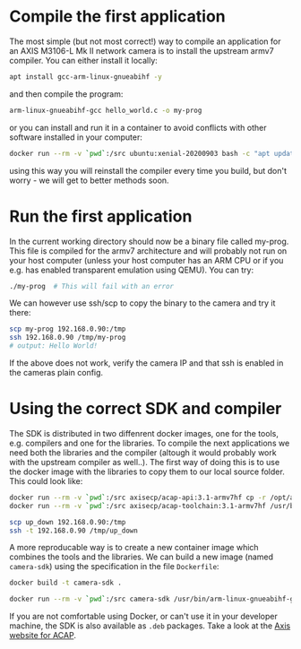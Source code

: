 # Compile the first application
The most simple (but not most correct!) way to compile an application for an AXIS M3106-L Mk II network camera is to install the upstream armv7 compiler. You can either install it locally:
```bash
apt install gcc-arm-linux-gnueabihf -y
```

and then compile the program:
```bash
arm-linux-gnueabihf-gcc hello_world.c -o my-prog
```

or you can install and run it in a container to avoid conflicts with other software installed in your computer:
```bash
docker run --rm -v `pwd`:/src ubuntu:xenial-20200903 bash -c "apt update && apt install gcc-arm-linux-gnueabihf -y && arm-linux-gnueabihf-gcc /src/hello_world.c -o /src/my-prog"
```

using this way you will reinstall the compiler every time you build, but don't worry - we will get to better methods soon.

# Run the first application
In the current working directory should now be a binary file called my-prog. This file is compiled for the armv7 architecture and will probably not run on your host computer (unless your host computer has an ARM CPU or if you e.g. has enabled transparent emulation using QEMU). You can try:
```bash
./my-prog  # This will fail with an error
```

We can however use ssh/scp to copy the binary to the camera and try it there:
```bash
scp my-prog 192.168.0.90:/tmp
ssh 192.168.0.90 /tmp/my-prog
# output: Hello World!
```
If the above does not work, verify the camera IP and that ssh is enabled in the cameras plain config.

# Using the correct SDK and compiler

The SDK is distributed in two diffenrent docker images, one for the tools, e.g. compilers and one for the libraries. To compile the next applications we need both the libraries and the compiler (altough it would probably work with the upstream compiler as well..). The first way of doing this is to use the docker image with the libraries to copy them to our local source folder. This could look like:

```bash
docker run --rm -v `pwd`:/src axisecp/acap-api:3.1-armv7hf cp -r /opt/axis/sdk/temp/sysroots/cortexa9hf-neon-poky-linux-gnueabi/ /src/sysroot
docker run --rm -v `pwd`:/src axisecp/acap-toolchain:3.1-armv7hf /usr/bin/arm-linux-gnueabihf-gcc --sysroot /src/sysroot /src/up_down_detect.c -lcapture -o /src/up_down

scp up_down 192.168.0.90:/tmp
ssh -t 192.168.0.90 /tmp/up_down
```

A more reproducable way is to create a new container image which combines the tools and the libraries. We can build a new image (named `camera-sdk`) using the specification in the file `Dockerfile`:
```bash
docker build -t camera-sdk .

docker run --rm -v `pwd`:/src camera-sdk /usr/bin/arm-linux-gnueabihf-gcc --sysroot /sysroot /src/up_down_detect.c -lcapture -o /src/up_down
```

If you are not comfortable using Docker, or can't use it in your developer machine, the SDK is also available as `.deb` packages. Take a look at the [Axis website for ACAP](https://www.axis.com/sv-se/products/analytics/acap).
